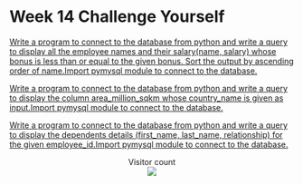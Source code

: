 # Week 14 Challenge Yourself

[Write a program to connect to the database from python and write a query to display all the employee names and their salary(name, salary) whose bonus is less than or equal to the given bonus. Sort the output by ascending order of name.Import pymysql module to connect to the database.](https://github.com/atharva-narkhede/Python/blob/main/Week%2014/Challenge%20Yourself/display_all_the_employee_names.py)

[Write a program to connect to the database from python and write a query to display the column area_million_sqkm whose country_name is given as input.Import pymysql module to connect to the database.](https://github.com/atharva-narkhede/Python/blob/main/Week%2014/Challenge%20Yourself/area_million_sqkm.py)

[Write a program to connect to the database from python and write a query to display the dependents details (first_name, last_name, relationship) for the given employee_id.Import pymysql module to connect to the database.](https://github.com/atharva-narkhede/Python/blob/main/Week%2014/Challenge%20Yourself/display_the_dependents_details.py)


<p align="center"> 
  Visitor count<br>
  <img src="https://profile-counter.glitch.me/atharva-narkhede-pythonw14cy/count.svg" />
</p>
